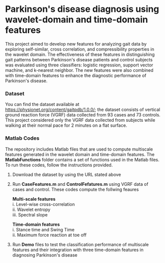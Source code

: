 # Parkinson's disease diagnosis using wavelet-domain and time-domain features
This project aimed to develop new features for analyzing gait data by exploring self-similar, cross correlation, and compressibility properties in the wavelet domain. The effectiveness of these features in distinguishing gait patterns between Parkinson's disease patients and control subjects was evaluated using three classifiers: logistic regression, support vector machine, and k-nearest neighbor. The new features were also combined with time-domain features to enhance the diagnostic performance of Parkinson's disease.

### Dataset
You can find the dataset available at https://physionet.org/content/gaitpdb/1.0.0/; the dataset consists of vertical ground reaction force (VGRF) data collected from 93 cases and 73 controls. This project considered only the VGRF data collected from subjects while walking at their normal pace for 2 minutes on a flat surface. 


### Matlab Codes 
The repository includes Matlab files that are used to compute multiscale features generated in the wavelet domain and time-domain features. The **MatlabFunctions** folder contains a set of functions used in the Matlab files. To run these codes, follow the instructions provided.

1. Download the dataset by using the URL stated above

2. Run **CaseFeatures.m** and **ControlFefatures.m** using VGRF data of cases and control. These codes compute the follwing feaures 

   **Multi-scale features**\
      i. Level-wise cross-correlation \
      ii. Wavelet entropy\
      iii. Spectral slope 
    
   **Time-domain features** \
      i. Stance time and Swing Time\
      ii. Maximum force reaction at toe off

3.  Run **Demo** files to test the classification performance of multiscale features and their integration with three time-domain features in diagnosing Parkinson's disease


